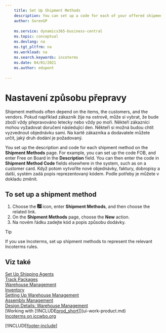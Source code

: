 ```yaml
---
    title: Set Up Shipment Methods
    description: You can set up a code for each of your offered shipment methods, and enter information about them.
    author: SorenGP

    ms.service: dynamics365-business-central
    ms.topic: conceptual
    ms.devlang: na
    ms.tgt_pltfrm: na
    ms.workload: na
    ms.search.keywords: incoterms
    ms.date: 04/01/2021
    ms.author: edupont

---
```

# Nastavení způsobu přepravy

Shipment methods often depend on the items, the customers, and the vendors. Pokud například zákazník žije na ostrově, může si vybrat, že bude zboží vždy přepravováno letecky nebo vždy po moři. Někteří zákazníci mohou vyžadovat doručení následující den. Někteří si možná budou chtít vyzvednout objednávku sami. Na kartě zákazníka a dodavatele můžete určit, jaký druh dodání je požadovaný.

You set up the description and code for each shipment method on the **Shipment Methods** page. For example, you can set up the code FOB, and enter Free on Board in the **Description** field. You can then enter the code in **Shipment Method Code** fields elsewhere in the system, such as on a customer card. Když potom vytvoříte nové objednávky, faktury, dobropisy a další, systém zadá popis reprezentovaný kódem. Podle potřeby je můžete v dokladu změnit.

## To set up a shipment method

1. Choose the ![Lightbulb that opens the Tell Me feature](media/ui-search/search_small.png "Tell me what you want to do") icon, enter **Shipment Methods**, and then choose the related link.
2. On the **Shipment Methods** page, choose the **New** action.
3. Na novém řádku zadejte kód a popis způsobu dodávky.

> [!TIP]
> If you use Incoterms, set up shipment methods to represent the relevant Incoterms rules.

## Viz také

[Set Up Shipping Agents](sales-how-to-set-up-shipping-agents.md)  
[Track Packages](sales-how-track-packages.md)  
[Warehouse Management](warehouse-manage-warehouse.md)  
[Inventory](inventory-manage-inventory.md)  
[Setting Up Warehouse Management](warehouse-setup-warehouse.md)  
[Assembly Management](assembly-assemble-items.md)  
[Design Details: Warehouse Management](design-details-warehouse-management.md)  
[Working with [!INCLUDE[prod_short](includes/prod_short.md)]](ui-work-product.md)  
[Incoterms on iccwbo.org](https://iccwbo.org/resources-for-business/incoterms-rules)

[!INCLUDE[footer-include](includes/footer-banner.md)]